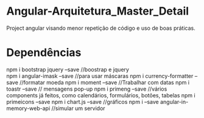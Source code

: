 # Angular-Arquitetura_Master_Detail
 Project angular visando menor repetição de código e uso de boas práticas.
 
 # Dependências
 npm i bootstrap jquery –save //boostrap e jquery
 <br>
npm i angular-imask –save //para usar máscaras
npm i currency-formatter –save //formatar moeda
npm i moment –save //Trabalhar com datas
npm i toastr –save // mensagens pop-up
npm i primeng –save //vários components já feitos, como calendários, formulários, botões, tabelas
npm i primeicons –save
npm i chart.js –save //gráficos
npm i –save angular-in-memory-web-api //simular um servidor

